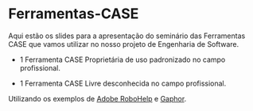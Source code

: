 # Ferramentas-CASE

Aqui estão os slides para a apresentação do seminário das Ferramentas CASE que vamos utilizar no nosso projeto de Engenharia de Software.

- 1 Ferramenta CASE Proprietária de uso padronizado no campo profissional.

- 1 Ferramenta CASE Livre desconhecida no campo profissional.

Utilizando os exemplos de [Adobe RoboHelp](https://www.adobe.com/products/robohelp.html) e [Gaphor](https://gaphor.org/).
